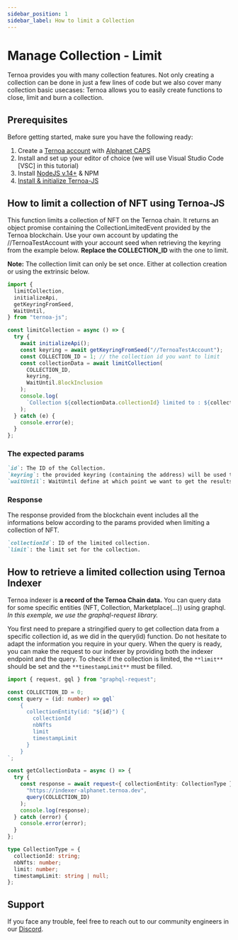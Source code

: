 ```yaml
---
sidebar_position: 1
sidebar_label: How to limit a Collection
---
```


# Manage Collection - Limit

Ternoa provides you with many collection features. Not only creating a collection can be done in just a few lines of code but we also cover many collection basic usecases: Ternoa allows you to easily create functions to close, limit and burn a collection.

## Prerequisites

Before getting started, make sure you have the following ready:

1. Create a [Ternoa account](/for-developers/get-started/create-account) with [Alphanet CAPS](/for-developers/get-started/create-account#step-2-get-some-free-test-caps-tokens)
2. Install and set up your editor of choice (we will use Visual Studio Code [VSC] in this tutorial)
3. Install [NodeJS v.14+](https://nodejs.org/en/download/) & NPM
4. [Install & initialize Ternoa-JS](/for-developers/get-started/install-ternoa-js)

## How to limit a collection of NFT using Ternoa-JS

This function limits a collection of NFT on the Ternoa chain. It returns an object promise containing the CollectionLimitedEvent provided by the Ternoa blockchain.
Use your own account by updating the //TernoaTestAccount with your account seed when retrieving the keyring from the example below. **Replace the COLLECTION_ID** with the one to limit.

**Note:** The collection limit can only be set once. Either at collection creation or using the extrinsic below.

```typescript showLineNumbers
import {
  limitCollection,
  initializeApi,
  getKeyringFromSeed,
  WaitUntil,
} from "ternoa-js";

const limitCollection = async () => {
  try {
    await initializeApi();
    const keyring = await getKeyringFromSeed("//TernoaTestAccount");
    const COLLECTION_ID = 1; // the collection id you want to limit
    const collectionData = await limitCollection(
      COLLECTION_ID,
      keyring,
      WaitUntil.BlockInclusion
    );
    console.log(
      `Collection ${collectionData.collectionId} limited to : ${collectionData.limit}`
    );
  } catch (e) {
    console.error(e);
  }
};
```

### The expected params

```markdown
`id`: The ID of the Collection.
`keyring`: the provided keyring (containing the address) will be used to sign the transaction and pay the execution fee.
`waitUntil`: WaitUntil define at which point we want to get the results of the transaction execution: BlockInclusion or BlockFinalization.
```

### Response

The response provided from the blockchain event includes all the informations below according to the params provided when limiting a collection of NFT.

```markdown
`collectionId`: ID of the limited collection.
`limit`: the limit set for the collection.
```

## How to retrieve a limited collection using Ternoa Indexer

Ternoa indexer is **a record of the Ternoa Chain data.**
You can query data for some specific entities (NFT, Collection, Marketplace(...)) using graphql.
_In this exemple, we use the graphql-request library._

You first need to prepare a stringified query to get collection data from a specific collection id, as we did in the query(id) function.
Do not hesitate to adapt the information you require in your query. When the query is ready, you can make the request to our indexer by providing both the indexer endpoint and the query. To check if the collection is limited, the `**limit**` should be set and the `**timestampLimit**` must be filled.

```typescript showLineNumbers
import { request, gql } from "graphql-request";

const COLLECTION_ID = 0;
const query = (id: number) => gql`
    {
      collectionEntity(id: "${id}") {
        collectionId
        nbNfts
        limit
        timestampLimit
      }
    }
`;

const getCollectionData = async () => {
  try {
    const response = await request<{ collectionEntity: CollectionType }>(
      "https://indexer-alphanet.ternoa.dev",
      query(COLLECTION_ID)
    );
    console.log(response);
  } catch (error) {
    console.error(error);
  }
};

type CollectionType = {
  collectionId: string;
  nbNfts: number;
  limit: number;
  timestampLimit: string | null;
};
```

## Support

If you face any trouble, feel free to reach out to our community engineers in our [Discord](https://discord.gg/fUmBkPpnRu).
